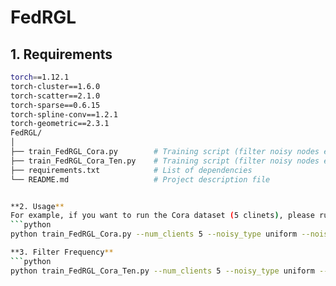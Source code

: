 # FedRGL

## 1. Requirements  

```bash
torch==1.12.1  
torch-cluster==1.6.0  
torch-scatter==2.1.0  
torch-sparse==0.6.15  
torch-spline-conv==1.2.1  
torch-geometric==2.3.1
FedRGL/
│
├── train_FedRGL_Cora.py        # Training script (filter noisy nodes every round)
├── train_FedRGL_Cora_Ten.py    # Training script (filter noisy nodes every 10 rounds)
├── requirements.txt            # List of dependencies
└── README.md                   # Project description file


**2. Usage**
For example, if you want to run the Cora dataset (5 clinets), please run the following command to train our model:
```python
python train_FedRGL_Cora.py --num_clients 5 --noisy_type uniform --noisy_rate 0.3

**3. Filter Frequency**
```python
python train_FedRGL_Cora_Ten.py --num_clients 5 --noisy_type uniform --noisy_rate 0.3



